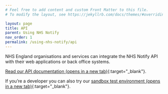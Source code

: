 ```yaml
---
# Feel free to add content and custom Front Matter to this file.
# To modify the layout, see https://jekyllrb.com/docs/themes/#overriding-theme-defaults

layout: page
title: API
parent: Using NHS Notify
nav_order: 1
permalink: /using-nhs-notify/api
---
```


NHS England organisations and services can integrate the NHS Notify API with their web applications or back office systems.

[Read our API documentation (opens in a new tab)](https://digital.nhs.uk/developer/api-catalogue/nhs-notify){:target="_blank"}.

If you’re a developer you can also try our [sandbox test environment (opens in a new tab)](https://digital.nhs.uk/developer/api-catalogue/nhs-notify#overview--environments-and-testing){:target="_blank"}.
